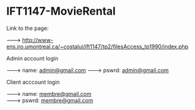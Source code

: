 # IFT1147-MovieRental

Link to the page:

   ---> http://www-ens.iro.umontreal.ca/~costalui/ift1147/tp2/filesAccess_tp1990/index.php

Admin account login
   
   ---> name: admin@gmail.com
   ---> pswrd: admin@gmail.com

Client acccount login

   ---> name: membre@gmail.com	  
   ---> pswrd: membre@gmail.com
